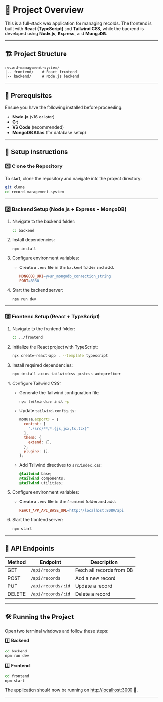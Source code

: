 # 🚀 Project Overview

This is a full-stack web application for managing records. The frontend is built with **React (TypeScript)** and **Tailwind CSS**, while the backend is developed using **Node.js**, **Express**, and **MongoDB**.

---

## 🏗️ Project Structure

```plaintext
record-management-system/
│-- frontend/    # React frontend
│-- backend/     # Node.js backend
```

---

## 📌 Prerequisites

Ensure you have the following installed before proceeding:

- **Node.js** (v16 or later)
- **Git**
- **VS Code** (recommended)
- **MongoDB Atlas** (for database setup)

---

## 🔧 Setup Instructions

### 1️⃣ Clone the Repository

To start, clone the repository and navigate into the project directory:

```bash
git clone 
cd record-management-system
```

---

### 2️⃣ Backend Setup (Node.js + Express + MongoDB)

1. Navigate to the backend folder:

   ```bash
   cd backend
   ```

2. Install dependencies:

   ```bash
   npm install
   ```

3. Configure environment variables:
   - Create a `.env` file in the `backend` folder and add:

     ```makefile
     MONGODB_URI=your_mongodb_connection_string
     PORT=8080
     ```

4. Start the backend server:

   ```bash
   npm run dev
   ```

---

### 3️⃣ Frontend Setup (React + TypeScript)

1. Navigate to the frontend folder:

   ```bash
   cd ../frontend
   ```

2. Initialize the React project with TypeScript:

   ```bash
   npx create-react-app . --template typescript
   ```

3. Install required dependencies:

   ```bash
   npm install axios tailwindcss postcss autoprefixer
   ```

4. Configure Tailwind CSS:
   - Generate the Tailwind configuration file:

     ```bash
     npx tailwindcss init -p
     ```

   - Update `tailwind.config.js`:

     ```javascript
     module.exports = {
       content: [
         "./src/**/*.{js,jsx,ts,tsx}"
       ],
       theme: {
         extend: {},
       },
       plugins: [],
     };
     ```

   - Add Tailwind directives to `src/index.css`:

     ```css
     @tailwind base;
     @tailwind components;
     @tailwind utilities;
     ```

5. Configure environment variables:
   - Create a `.env` file in the `frontend` folder and add:

     ```makefile
     REACT_APP_API_BASE_URL=http://localhost:8080/api
     ```

6. Start the frontend server:

   ```bash
   npm start
   ```

---

## 📡 API Endpoints

| Method | Endpoint          | Description             |
|--------|--------------------|-------------------------|
| GET    | `/api/records`     | Fetch all records from DB |
| POST   | `/api/records`     | Add a new record        |
| PUT    | `/api/records/:id` | Update a record         |
| DELETE | `/api/records/:id` | Delete a record         |

---

## 🛠 Running the Project

Open two terminal windows and follow these steps:

1️⃣ **Backend**  
```bash
cd backend  
npm run dev  
```

2️⃣ **Frontend**  
```bash
cd frontend  
npm start  
```

The application should now be running on [http://localhost:3000](http://localhost:3000) 🚀.

---
